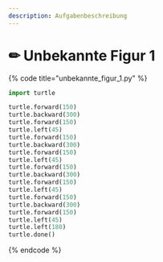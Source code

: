 ```yaml
---
description: Aufgabenbeschreibung
---
```


# ✏ Unbekannte Figur 1

{% code title="unbekannte_figur_1.py" %}
```python
import turtle

turtle.forward(150)
turtle.backward(300)
turtle.forward(150)
turtle.left(45)
turtle.forward(150)
turtle.backward(300)
turtle.forward(150)
turtle.left(45)
turtle.forward(150)
turtle.backward(300)
turtle.forward(150)
turtle.left(45)
turtle.forward(150)
turtle.backward(300)
turtle.forward(150)
turtle.left(45)
turtle.left(180)
turtle.done()
```
{% endcode %}

